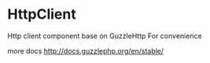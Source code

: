 # HttpClient

Http client component base on GuzzleHttp For convenience

more docs http://docs.guzzlephp.org/en/stable/

